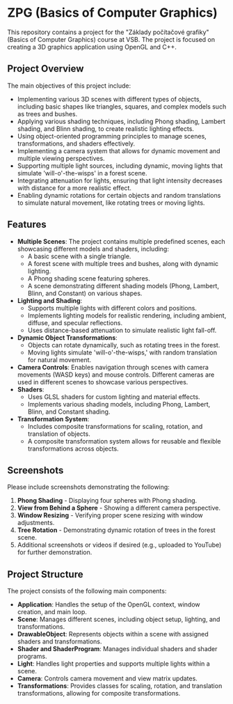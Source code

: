 # ZPG (Basics of Computer Graphics)

This repository contains a project for the "Základy počítačové grafiky" (Basics of Computer Graphics) course at VSB. The project is focused on creating a 3D graphics application using OpenGL and C++.

## Project Overview

The main objectives of this project include:

- Implementing various 3D scenes with different types of objects, including basic shapes like triangles, squares, and complex models such as trees and bushes.
- Applying various shading techniques, including Phong shading, Lambert shading, and Blinn shading, to create realistic lighting effects.
- Using object-oriented programming principles to manage scenes, transformations, and shaders effectively.
- Implementing a camera system that allows for dynamic movement and multiple viewing perspectives.
- Supporting multiple light sources, including dynamic, moving lights that simulate 'will-o'-the-wisps' in a forest scene.
- Integrating attenuation for lights, ensuring that light intensity decreases with distance for a more realistic effect.
- Enabling dynamic rotations for certain objects and random translations to simulate natural movement, like rotating trees or moving lights.

## Features

- **Multiple Scenes**: The project contains multiple predefined scenes, each showcasing different models and shaders, including:
  - A basic scene with a single triangle.
  - A forest scene with multiple trees and bushes, along with dynamic lighting.
  - A Phong shading scene featuring spheres.
  - A scene demonstrating different shading models (Phong, Lambert, Blinn, and Constant) on various shapes.
- **Lighting and Shading**:
  - Supports multiple lights with different colors and positions.
  - Implements lighting models for realistic rendering, including ambient, diffuse, and specular reflections.
  - Uses distance-based attenuation to simulate realistic light fall-off.
- **Dynamic Object Transformations**:
  - Objects can rotate dynamically, such as rotating trees in the forest.
  - Moving lights simulate 'will-o'-the-wisps,' with random translation for natural movement.
- **Camera Controls**: Enables navigation through scenes with camera movements (WASD keys) and mouse controls. Different cameras are used in different scenes to showcase various perspectives.
- **Shaders**:
  - Uses GLSL shaders for custom lighting and material effects.
  - Implements various shading models, including Phong, Lambert, Blinn, and Constant shading.
- **Transformation System**:
  - Includes composite transformations for scaling, rotation, and translation of objects.
  - A composite transformation system allows for reusable and flexible transformations across objects.

## Screenshots

Please include screenshots demonstrating the following:
1. **Phong Shading** - Displaying four spheres with Phong shading.
2. **View from Behind a Sphere** - Showing a different camera perspective.
3. **Window Resizing** - Verifying proper scene resizing with window adjustments.
4. **Tree Rotation** - Demonstrating dynamic rotation of trees in the forest scene.
5. Additional screenshots or videos if desired (e.g., uploaded to YouTube) for further demonstration.

## Project Structure

The project consists of the following main components:

- **Application**: Handles the setup of the OpenGL context, window creation, and main loop.
- **Scene**: Manages different scenes, including object setup, lighting, and transformations.
- **DrawableObject**: Represents objects within a scene with assigned shaders and transformations.
- **Shader and ShaderProgram**: Manages individual shaders and shader programs.
- **Light**: Handles light properties and supports multiple lights within a scene.
- **Camera**: Controls camera movement and view matrix updates.
- **Transformations**: Provides classes for scaling, rotation, and translation transformations, allowing for composite transformations.
